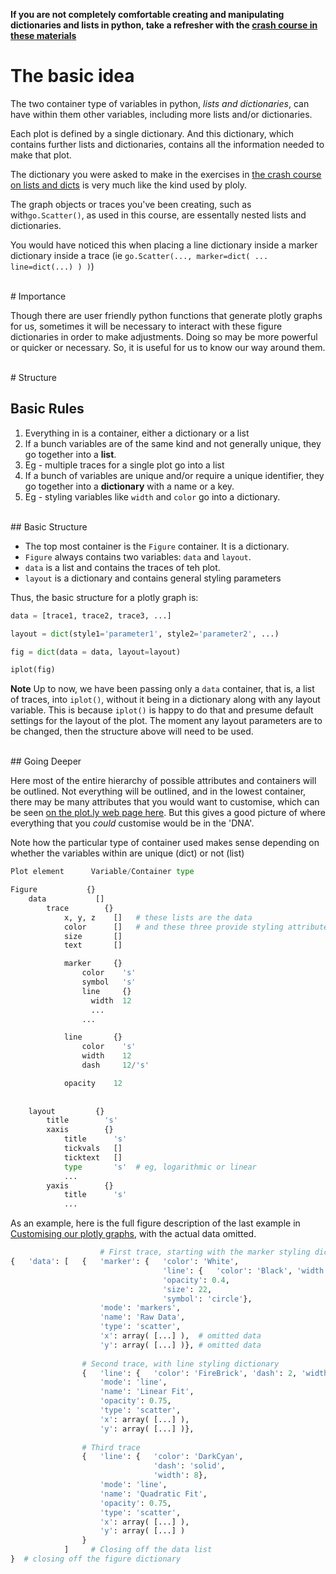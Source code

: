<!--toc-->

**If you are not completely comfortable creating and manipulating dictionaries and lists in python, take a refresher with the [crash course in these materials](./dicts_and_lists_crash_course.md)**

# The basic idea

The two container type of variables in python, *lists and dictionaries*, can have within them other variables, including more lists and/or dictionaries.

Each plot is defined by a single dictionary.  And this dictionary, which contains further lists and dictionaries, contains all the information needed to make that plot.  

The dictionary you were asked to make in the exercises in [the crash course on lists and dicts](./dicts_and_lists_crash_course.md) is very much like the kind used by ploly.

The graph objects or traces you've been creating, such as with```go.Scatter()```, as used in this course, are essentally nested lists and dictionaries.

You would have noticed this when placing a line dictionary inside a marker dictionary inside a trace (ie ```go.Scatter(..., marker=dict( ... line=dict(...) ) )```)

<br>
# Importance

Though there are user friendly python functions that generate plotly graphs for us, sometimes it will be necessary to interact with these figure dictionaries in order to make adjustments.  Doing so may be more powerful or quicker or necessary.  So, it is useful for us to know our way around them.

<br>
# Structure

## Basic Rules
1. Everything in is a container, either a dictionary or a list
2. If a bunch variables are of the same kind and not generally unique, they go together into a **list**.  
  3. Eg - multiple traces for a single plot go into a list
3. If a bunch of variables are unique and/or require a unique identifier, they go together into a **dictionary** with a name or a key.  
  4. Eg - styling variables like ```width``` and ```color``` go into a dictionary.

<br>
## Basic Structure

* The top most container is the ```Figure``` container.  It is a dictionary.
* ```Figure``` always contains two variables: ```data``` and ```layout```.
* ```data``` is a list and contains the traces of teh plot.
* ```layout``` is a dictionary and contains general styling parameters

Thus, the basic structure for a plotly graph is:

```python
data = [trace1, trace2, trace3, ...]

layout = dict(style1='parameter1', style2='parameter2', ...)

fig = dict(data = data, layout=layout)

iplot(fig)
```

**Note** Up to now, we have been passing only a ```data``` container, that is, a list of traces, into ```iplot()```, without it being in a dictionary along with any layout variable.  This is because ```iplot()``` is happy to do that and presume default settings for the layout of the plot.  The moment any layout parameters are to be changed, then the structure above will need to be used.

<br>
## Going Deeper

Here most of the entire hierarchy of possible attributes and containers will be outlined.  Not everything will be outlined, and in the lowest container, there may be many attributes that you would want to customise, which can be seen [on the plot.ly web page here](https://plot.ly/python/reference/).  But this gives a good picture of where everything that you *could* customise would be in the 'DNA'.

Note how the particular type of container used makes sense depending on whether the variables within are unique (dict) or not (list)

```python
Plot element      Variable/Container type

Figure           {}
    data           []
        trace        {}
            x, y, z    []   # these lists are the data
            color      []   # and these three provide styling attributes for each data point
            size       []
            text       []

            marker     {}
                color    's'
                symbol   's'
                line     {}
                  width  12
                  ...
                ...

            line       {}
                color    's'
                width    12
                dash     12/'s'

            opacity    12
      
      
    layout         {}
        title        's'
        xaxis        {}
            title      's'
            tickvals   []
            ticktext   []
            type       's'  # eg, logarithmic or linear
            ...
        yaxis        {}
            title      's'
            ...
```


As an example, here is the full figure description of the last example in [Customising our plotly graphs](./customising_our_plotly_graphs.md), with the actual data omitted.

```python
                    # First trace, starting with the marker styling dictionary
{   'data': [   {   'marker': {   'color': 'White',
                                  'line': {   'color': 'Black', 'width': 1.5},
                                  'opacity': 0.4,
                                  'size': 22,
                                  'symbol': 'circle'},
                    'mode': 'markers',
                    'name': 'Raw Data',
                    'type': 'scatter',
                    'x': array( [...] ),  # omitted data
                    'y': array( [...] )}, # omitted data
                    
                # Second trace, with line styling dictionary
                {   'line': {   'color': 'FireBrick', 'dash': 2, 'width': 4},
                    'mode': 'line',
                    'name': 'Linear Fit',
                    'opacity': 0.75,
                    'type': 'scatter',
                    'x': array( [...] ),
                    'y': array( [...] )},
                
                # Third trace
                {   'line': {   'color': 'DarkCyan',
                                'dash': 'solid',
                                'width': 8},
                    'mode': 'line',
                    'name': 'Quadratic Fit',
                    'opacity': 0.75,
                    'type': 'scatter',
                    'x': array( [...] ),
                    'y': array( [...] )
                }
            ]     # Closing off the data list
}  # closing off the figure dictionary


```

